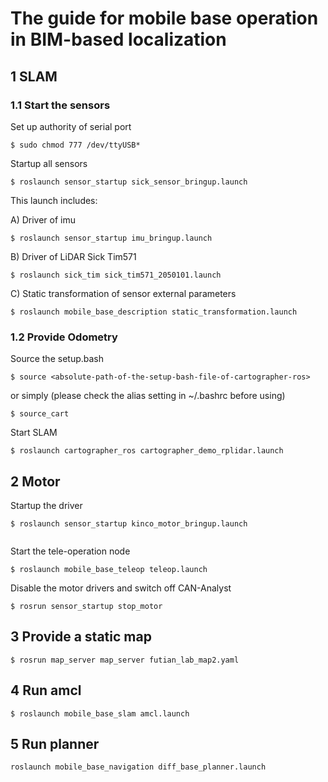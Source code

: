 # The guide for mobile base operation in BIM-based localization

## 1 SLAM
### 1.1 Start the sensors
Set up authority of serial port
```terminal
$ sudo chmod 777 /dev/ttyUSB*
```
Startup all sensors
```terminal
$ roslaunch sensor_startup sick_sensor_bringup.launch
```

This launch includes:

A) Driver of imu
```terminal
$ roslaunch sensor_startup imu_bringup.launch
```
B) Driver of LiDAR Sick Tim571
```terminal
$ roslaunch sick_tim sick_tim571_2050101.launch
```
C) Static transformation of sensor external parameters
```
$ roslaunch mobile_base_description static_transformation.launch
```

### 1.2 Provide Odometry
Source the setup.bash
```terminal
$ source <absolute-path-of-the-setup-bash-file-of-cartographer-ros>
```
or simply (please check the alias setting in ~/.bashrc before using)
```terminal
$ source_cart
```
Start SLAM
```terminal
$ roslaunch cartographer_ros cartographer_demo_rplidar.launch
```

## 2 Motor 
Startup the driver
```terminal
$ roslaunch sensor_startup kinco_motor_bringup.launch


```
Start the tele-operation node
```terminal
$ roslaunch mobile_base_teleop teleop.launch
```
Disable the motor drivers and switch off CAN-Analyst
```terminal
$ rosrun sensor_startup stop_motor
```

## 3 Provide a static map
```terminal
$ rosrun map_server map_server futian_lab_map2.yaml
```

## 4 Run amcl
```terminal
$ roslaunch mobile_base_slam amcl.launch
```

## 5 Run planner
```terminal
roslaunch mobile_base_navigation diff_base_planner.launch
```